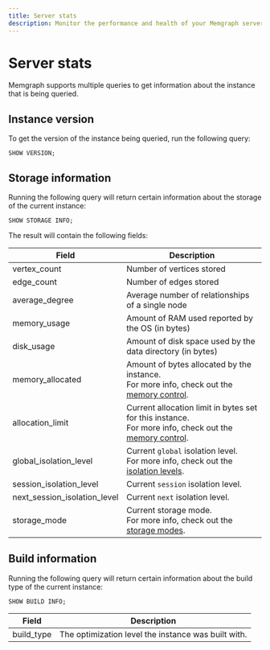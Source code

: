 ```yaml
---
title: Server stats
description: Monitor the performance and health of your Memgraph server with confidence. Head over to Memgraph's documentation page to gain more insights into server stats.
---
```


# Server stats

Memgraph supports multiple queries to get information about the instance that is
being queried.

## Instance version

To get the version of the instance being queried, run the following query:

```cypher
SHOW VERSION;
```

## Storage information

Running the following query will return certain information about the storage of
the current instance:

```cypher
SHOW STORAGE INFO;
```

The result will contain the following fields:

| Field            | Description                                                                                                                                  |
| ---------------- | -------------------------------------------------------------------------------------------------------------------------------------------- |
| vertex_count     | Number of vertices stored                                                                                                                    |
| edge_count       | Number of edges stored                                                                                                                       |
| average_degree   | Average number of relationships of a single node                                                                                                            |
| memory_usage     | Amount of RAM used reported by the OS (in bytes)                                                                                             |
| disk_usage       | Amount of disk space used by the data directory (in bytes)                                                                                   |
| memory_allocated | Amount of bytes allocated by the instance.<br/>For more info, check out the [memory control](/fundamentals/storage-memory-usage).               |
| allocation_limit | Current allocation limit in bytes set for this instance.<br/>For more info, check out the [memory control](/fundamentals/storage-memory-usage). |
| global_isolation_level | Current `global` isolation level.<br/>For more info, check out the [isolation levels](/fundamentals/transactions). |
| session_isolation_level | Current `session` isolation level. |
| next_session_isolation_level | Current `next` isolation level. |
| storage_mode | Current storage mode.<br/>For more info, check out the [storage modes](/fundamentals/storage-memory-usage). |

## Build information

Running the following query will return certain information about the build type of
the current instance:

```cypher
SHOW BUILD INFO;
```

| Field            | Description                                                                                                                                  |
| ---------------- | -------------------------------------------------------------------------------------------------------------------------------------------- |
| build_type     | The optimization level the instance was built with.                                                                                                                    |